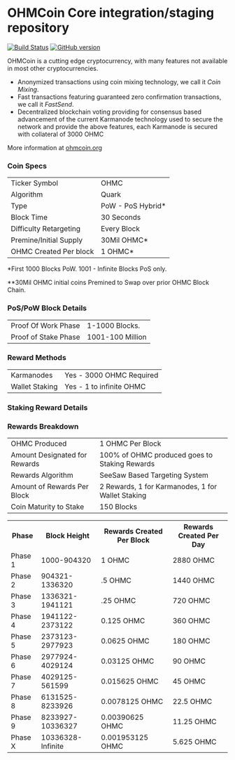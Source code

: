 OHMCoin Core integration/staging repository
=====================================

[![Build Status](https://travis-ci.org/theohmproject/ohmcoin.svg?branch=develop)](https://travis-ci.org/theohmproject/ohmcoin) [![GitHub version](https://badge.fury.io/gh/theohmproject%2Fohmcoin.svg)](https://badge.fury.io/gh/theohmproject%2Fohmcoin)

OHMCoin is a cutting edge cryptocurrency, with many features not available in most other cryptocurrencies.
- Anonymized transactions using coin mixing technology, we call it _Coin Mixing_.
- Fast transactions featuring guaranteed zero confirmation transactions, we call it _FastSend_.
- Decentralized blockchain voting providing for consensus based advancement of the current Karmanode
  technology used to secure the network and provide the above features, each Karmanode is secured
  with collateral of 3000 OHMC

More information at [ohmcoin.org](http://www.ohmcoin.org)

### Coin Specs
<table>
<tr><td>Ticker Symbol</td><td>OHMC</td></tr>
<tr><td>Algorithm</td><td>Quark</td></tr>
<tr><td>Type</td><td>PoW - PoS Hybrid*</td></tr>
<tr><td>Block Time</td><td>30 Seconds</td></tr>
<tr><td>Difficulty Retargeting</td><td>Every Block</td></tr>
<tr><td>Premine/Initial Supply</td><td>30Mil OHMC*</td></tr>
<tr><td>OHMC Created Per block</td><td>1 OHMC*</td></tr>
</table>

*First 1000 Blocks PoW. 1001 - Infinite Blocks PoS only.

**30Mil OHMC initial coins Premined to Swap over prior OHMC Block Chain.

### PoS/PoW Block Details
<table>
<tr><td>Proof Of Work Phase</td><td>1-1000 Blocks.</td></tr>
<tr><td>Proof of Stake Phase</td><td>1001-100 Million</td></tr>
</table>

### Reward Methods
<table>
<tr><td>Karmanodes</td><td>Yes - 3000 OHMC Required</td></tr>
<tr><td>Wallet Staking</td><td>Yes - 1 to infinite OHMC</td></tr>
</table>

### Staking Reward Details
<table>
<tr><td>OHMC Produced</td><td>1 OHMC Per Block</td></tr>
<tr><td>Amount Designated for Rewards</td><td>100% of OHMC produced goes to Staking Rewards</td></tr>
<tr><td>Rewards Algorithm</td><td>SeeSaw Based Targeting System</td></tr>
<tr><td>Amount of Rewards Per Block</td><td>2 Rewards, 1 for Karmanodes, 1 for Wallet Staking</td></tr>
<tr><td>Coin Maturity to Stake</td><td>150 Blocks</td></tr>

### Rewards Breakdown

<table>
<th>Phase</th><th>Block Height</th><th>Rewards Created Per Block</th><th>Rewards Created Per Day</th>
<tr><td>Phase 1</td><td>1000-904320</td><td>1 OHMC</td><td>2880 OHMC</td></tr>
<tr><td>Phase 2</td><td>904321-1336320</td><td>.5 OHMC</td><td>1440 OHMC</td></tr>
<tr><td>Phase 3</td><td>1336321-1941121</td><td>.25 OHMC</td><td>720 OHMC</td></tr>
<tr><td>Phase 4</td><td>1941122-2373122</td><td>0.125 OHMC</td><td>360 OHMC</td></tr>
<tr><td>Phase 5</td><td>2373123-2977923</td><td>0.0625 OHMC</td><td>180 OHMC</td></tr>
<tr><td>Phase 6</td><td>2977924-4029124</td><td>0.03125 OHMC</td><td>90 OHMC</td></tr>
<tr><td>Phase 7</td><td>4029125-561599</td><td>0.015625 OHMC</td><td>45 OHMC</td></tr>
<tr><td>Phase 8</td><td>6131525-8233926</td><td>0.0078125 OHMC</td><td>22.5 OHMC</td></tr>
<tr><td>Phase 9</td><td>8233927-10336327</td><td>0.00390625 OHMC</td><td>11.25 OHMC</td></tr>
<tr><td>Phase X</td><td>10336328-Infinite</td><td>0.001953125 OHMC</td><td>5.625 OHMC</td></tr>
</table>



